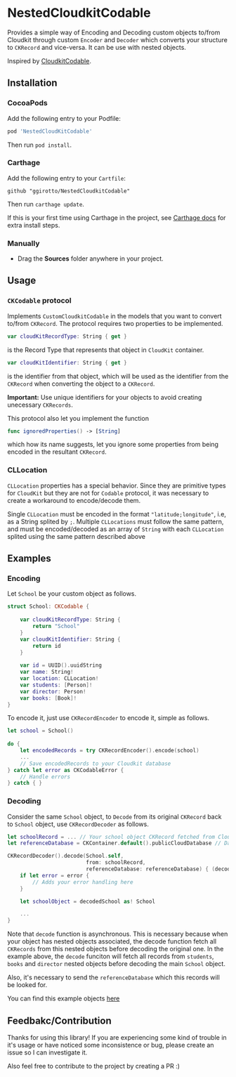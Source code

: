 # NestedCloudkitCodable

Provides a simple way of Encoding and Decoding custom objects to/from Cloudkit through custom `Encoder` and `Decoder` which converts your structure to `CKRecord` and vice-versa. It can be use with nested objects.

Inspired by [CloudkitCodable](https://github.com/insidegui/CloudKitCodable).

## Installation

### CocoaPods

Add the following entry to your Podfile:

```rb
pod 'NestedCloudKitCodable'
```

Then run `pod install`.

### Carthage

Add the following entry to your `Cartfile`:

```
github "ggirotto/NestedCloudkitCodable"
```

Then run `carthage update`.

If this is your first time using Carthage in the project, see [Carthage docs](https://github.com/Carthage/Carthage#adding-frameworks-to-an-application) for extra install steps.

### Manually

- Drag the **Sources** folder anywhere in your project.

## Usage

### `CKCodable` protocol

Implements `CustomCloudkitCodable` in the models that you want to convert to/from `CKRecord`. The protocol requires two properties to be implemented.

```swift
var cloudKitRecordType: String { get }
```
is the Record Type that represents that object in `CloudKit` container.  

```swift
var cloudKitIdentifier: String { get }
```
is the identifier from that object, which will be used as the identifier from the `CKRecord` when converting the object to a `CKRecord`.

**Important:** Use unique identifiers for your objects to avoid creating unecessary `CKRecords`.

This protocol also let you implement the function
```swift 
func ignoredProperties() -> [String]
```
which how its name suggests, let you ignore some properties from being encoded in the resultant `CKRecord`.

### CLLocation

`CLLocation` properties has a special behavior. Since they are primitive types for `CloudKit` but they are not for `Codable` protocol, it was necessary to create a workaround to encode/decode them.

Single `CLLocation` must be encoded in the format `"latitude;longitude"`, i.e, as a String splited by `;`.
Multiple `CLLocations` must follow the same pattern, and must be encoded/decoded as an array of `String` with each `CLLocation` splited using the same pattern described above

## Examples

### Encoding

Let `School` be your custom object as follows.

```swift
struct School: CKCodable {
    
    var cloudKitRecordType: String {
        return "School"
    }
    var cloudKitIdentifier: String {
        return id
    }
    
    var id = UUID().uuidString
    var name: String!
    var location: CLLocation!
    var students: [Person]!
    var director: Person!
    var books: [Book]!
}
```

To encode it, just use `CKRecordEncoder` to encode it, simple as follows.

```swift
let school = School()
        
do {
    let encodedRecords = try CKRecordEncoder().encode(school)
    ...
    // Save encodedRecords to your Cloudkit database
} catch let error as CKCodableError {
    // Handle errors
} catch { }
```

### Decoding

Consider the same `School` object, to `Decode` from its original `CKRecord` back to `School` object, use `CKRecordDecoder` as follows.

```swift
let schoolRecord = ... // Your school object CKRecord fetched from CloudKit
let referenceDatabase = CKContainer.default().publicCloudDatabase // Database where related CKRecords are stored

CKRecordDecoder().decode(School.self,
                         from: schoolRecord,
                         referenceDatabase: referenceDatabase) { (decodedSchool, error) in
    if let error = error {
        // Adds your error handling here
    }

    let schoolObject = decodedSchool as! School

    ...
}
```

Note that `decode` function is asynchronous. This is necessary because when your object has nested objects associated, the decode function fetch all `CKRecords` from this nested objects before decoding the original one. In the example above, the `decode` funciton will fetch all records from `students`,  `books` and `director` nested objects before decoding the main `School` object.

Also, it's necessary to send the `referenceDatabase` which this records will be looked for.

You can find this example objects [here](https://github.com/ggirotto/NestedCloudkitCodable/tree/master/NestedCloudKitCodable/Example%20Objects)

## Feedbakc/Contribution

Thanks for using this library! If you are experiencing some kind of trouble in it's usage or have noticed some inconsistence or bug, please create an issue so I can investigate it.

Also feel free to contribute to the project by creating a PR :)

